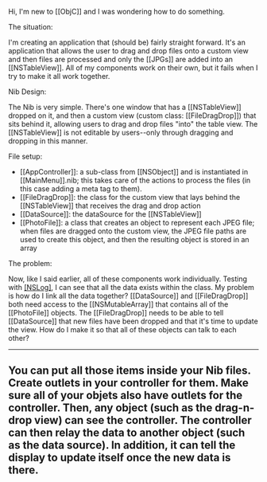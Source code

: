 

Hi, I'm new to [[ObjC]] and I was wondering how to do something.

The situation:

I'm creating an application that (should be) fairly straight forward. It's an application that allows the user to drag and drop files onto a custom view and then files are processed and only the [[JPGs]] are added into an [[NSTableView]]. All of my components work on their own, but it fails when I try to make it all work together.

Nib Design:

The Nib is very simple. There's one window that has a [[NSTableView]] dropped on it, and then a custom view (custom class: [[FileDragDrop]]) that sits behind it, allowing users to drag and drop files "into" the table view. The [[NSTableView]] is not editable by users--only through dragging and dropping in this manner.

File setup:

* [[AppController]]: a sub-class from [[NSObject]] and is instantiated in [[MainMenu]].nib; this takes care of the actions to process the files (in this case adding a meta tag to them).
* [[FileDragDrop]]: the class for the custom view that lays behind the [[NSTableView]] that receives the drag and drop action
* [[DataSource]]: the dataSource for the [[NSTableView]]
* [[PhotoFile]]: a class that creates an object to represent each JPEG file; when files are dragged onto the custom view, the JPEG file paths are used to create this object, and then the resulting object is stored in an array


The problem:

Now, like I said earlier, all of these components work individually. Testing with [[NSLog]](), I can see that all the data exists within the class. My problem is how do I link all the data together? [[DataSource]] and [[FileDragDrop]] both need access to the [[NSMutableArray]] that contains all of the [[PhotoFile]] objects. The [[FileDragDrop]] needs to be able to tell [[DataSource]] that new files have been dropped and that it's time to update the view. How do I make it so that all of these objects can talk to each other?

----
You can put all those items inside your Nib files. Create outlets in your controller for them. Make sure all of your objets also have outlets for the controller. Then, any object (such as the drag-n-drop view) can see the controller. The controller can then relay the data to another object (such as the data source). In addition, it can tell the display to update itself once the new data is there.
----